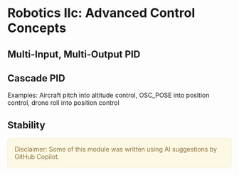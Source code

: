 # Robotics IIc: Advanced Control Concepts 

## Multi-Input, Multi-Output PID

## Cascade PID

Examples: Aircraft pitch into altitude control, OSC_POSE into position control, drone roll into position control 


## Stability



<div style="padding: 15px; border: 1px solid transparent; border-color: transparent; margin-bottom: 20px; border-radius: 4px; color: #8a6d3b;; background-color: #fcf8e3; border-color: #faebcc;">
Disclaimer: Some of this module was written using AI suggestions by GitHub Copilot.   
</div>